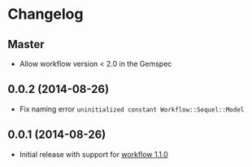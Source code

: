 # Changelog

## Master
* Allow workflow version < 2.0 in the Gemspec

## 0.0.2 (2014-08-26)

* Fix naming error
  `uninitialized constant Workflow::Sequel::Model`

## 0.0.1 (2014-08-26)

* Initial release with support for [workflow 1.1.0](https://github.com/geekq/workflow/tree/v1.1.0)
